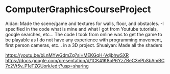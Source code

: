 # ComputerGraphicsCourseProject
Aidan: Made the scene/game and textures for walls, floor, and obstacles. -I specified in the code what is mine and what I got from Youtube tutorials, google searches, etc...
The code I took from online was to get the game to be playable as I do not have any experience with programming movement, first person cameras, etc... in a 3D project.
Shuaiyan: Made all the shaders

https://youtu.be/bLnMYwGdmZg?si=MEKGqH-VdjbhwSXR
https://docs.google.com/presentation/d/1CK41K8oP6YzZBeC3ePbSbAmBC7c2Vt5v_P1eTZGUork/edit?usp=sharing
